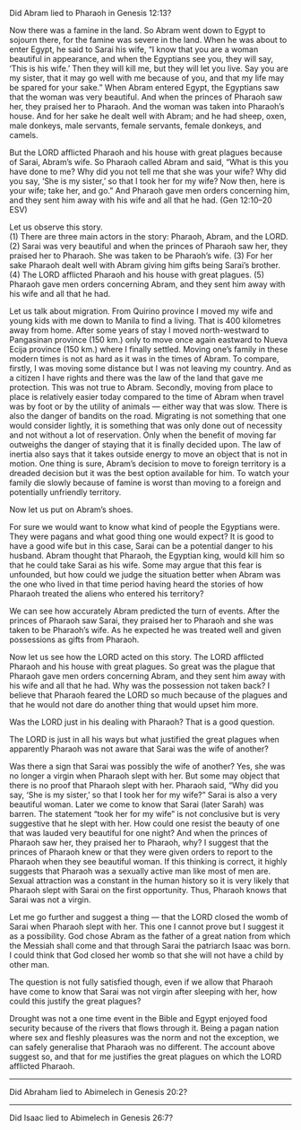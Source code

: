 Did Abram lied to Pharaoh in Genesis 12:13? 

Now there was a famine in the land. So Abram went down to Egypt to sojourn there, for the famine was severe in the land. When he was about to enter Egypt, he said to Sarai his wife, “I know that you are a woman beautiful in appearance, and when the Egyptians see you, they will say, ‘This is his wife.’ Then they will kill me, but they will let you live. Say you are my sister, that it may go well with me because of you, and that my life may be spared for your sake.” When Abram entered Egypt, the Egyptians saw that the woman was very beautiful. And when the princes of Pharaoh saw her, they praised her to Pharaoh. And the woman was taken into Pharaoh’s house. And for her sake he dealt well with Abram; and he had sheep, oxen, male donkeys, male servants, female servants, female donkeys, and camels.
 
But the LORD afflicted Pharaoh and his house with great plagues because of Sarai, Abram’s wife. So Pharaoh called Abram and said, “What is this you have done to me? Why did you not tell me that she was your wife? Why did you say, ‘She is my sister,’ so that I took her for my wife? Now then, here is your wife; take her, and go.” And Pharaoh gave men orders concerning him, and they sent him away with his wife and all that he had. (Gen 12:10–20 ESV)

Let us observe this story.  
(1) There are three main actors in the story: Pharaoh, Abram, and the LORD.  
(2) Sarai was very beautiful and when the princes of Pharaoh saw her, they praised her to Pharaoh. She was taken to be Pharaoh’s wife.
(3) For her sake Pharaoh dealt well with Abram giving him gifts being Sarai’s brother.
(4) The LORD afflicted Pharaoh and his house with great plagues.
(5) Pharaoh gave men orders concerning Abram, and they sent him away with his wife and all that he had.

Let us talk about migration.  From Quirino province I moved my wife and young kids with me down to Manila to find a living.  That is 400 kilometres away from home.  After some years of stay I moved north-westward to Pangasinan province (150 km.) only to move once again eastward to Nueva Ecija province (150 km.) where I finally settled.  Moving one’s family in these modern times is not as hard as it was in the times of Abram.  To compare, firstly, I was moving some distance but I was not leaving my country.  And as a citizen I have rights and there was the law of the land that gave me protection.  This was not true to Abram.  Secondly, moving from place to place is relatively easier today compared to the time of Abram when travel was by foot or by the utility of animals — either way that was slow.  There is also the danger of bandits on the road.  Migrating is not something that one would consider lightly, it is something that was only done out of necessity and not without a lot of reservation.  Only when the benefit of moving far outweighs the danger of staying that it is finally decided upon.  The law of inertia also says that it takes outside energy to move an object  that is not in motion.  One thing is sure, Abram’s decision to move to foreign territory is a dreaded decision but it was the best option available for him.  To watch your family die slowly because of famine is worst than moving to a foreign and potentially unfriendly territory.

Now let us put on Abram’s shoes.

For sure we would want to know what kind of people the Egyptians were.  They were pagans and what good thing one would expect?  It is good to have a good wife but in this case, Sarai can be a potential danger to his husband.  Abram thought that Pharaoh, the Egyptian king, would kill him so that he could take Sarai as his wife.  Some may argue that this fear is unfounded, but how could we judge the situation better when Abram was the one who lived in that time period having heard the stories of how Pharaoh treated the aliens who entered his territory?

We can see how accurately Abram predicted the turn of events.  After the princes of Pharaoh saw Sarai, they praised her to Pharaoh and she was taken to be Pharaoh’s wife.  As he expected he was treated well and given possessions as gifts from Pharaoh.

Now let us see how the LORD acted on this story.  The LORD afflicted Pharaoh and his house with great plagues.  So great was the plague that Pharaoh gave men orders concerning Abram, and they sent him away with his wife and all that he had.  Why was the possession not taken back?  I believe that Pharaoh feared the LORD so much because of the plagues and that he would not dare do another thing that would upset him more.

Was the LORD just in his dealing with Pharaoh?  That is a good question.

The LORD is just in all his ways but what justified the great plagues when apparently Pharaoh was not aware that Sarai was the wife of another?

Was there a sign that Sarai was possibly the wife of another?  Yes, she was no longer a virgin when Pharaoh slept with her.  But some may object that there is no proof that Pharaoh slept with her.  Pharaoh said, “Why did you say, ‘She is my sister,’ so that I took her for my wife?”  Sarai is also a very beautiful woman.  Later we come to know that Sarai (later Sarah) was barren.  The statement “took her for my wife” is not conclusive but is very suggestive that he slept with her.  How could one resist the beauty of one that was lauded very beautiful for one night?  And when the princes of Pharaoh saw her, they praised her to Pharaoh, why?  I suggest that the princes of Pharaoh knew  or that they were given orders to report to the Pharaoh when they see beautiful woman.  If this thinking is correct, it highly suggests that Pharaoh was a sexually active man like most of men are.  Sexual attraction was a constant in the human history so it is very likely that Pharaoh slept with Sarai on the first opportunity.  Thus, Pharaoh knows that Sarai was not a virgin.

Let me go further and suggest a thing — that the LORD closed the womb of Sarai when Pharaoh slept with her.  This one I cannot prove but I suggest it as a possibility.  God chose Abram as the father of a great nation from which the Messiah shall come and that through Sarai the patriarch Isaac was born.  I could think that God closed her womb so that she will not have a child by other man.

The question is not fully satisfied though, even if we allow that Pharaoh have come to know that Sarai was not virgin after sleeping with her, how could this justify the great plagues?

Drought was not a one time event in the Bible and Egypt enjoyed food security because of the rivers that flows through it.  Being a pagan nation where sex and fleshly pleasures was the norm and not the exception, we can safely generalise that Pharaoh was no different.  The account above suggest so, and that for me justifies the great plagues on which the LORD afflicted Pharaoh.



___
Did Abraham lied to Abimelech in Genesis 20:2? 



___
Did Isaac lied to Abimelech in Genesis 26:7?